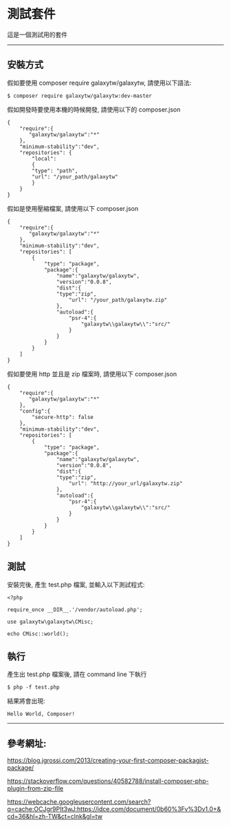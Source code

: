 # 測試套件

這是一個測試用的套件

---

## 安裝方式

假如要使用 composer require galaxytw/galaxytw, 請使用以下語法:
```
$ composer require galaxytw/galaxytw:dev-master
```
假如開發時要使用本機的時候開發, 請使用以下的 composer.json
```
{
    "require":{
       "galaxytw/galaxytw":"*"  
    },
    "minimum-stability":"dev",
    "repositories": {
        "local":
        {
        "type": "path",
        "url": "/your_path/galaxytw"
        }
    }
}
```
假如是使用壓縮檔案,  請使用以下 composer.json
```
{
    "require":{
       "galaxytw/galaxytw":"*"   
    },
    "minimum-stability":"dev",
    "repositories": [
        {
            "type": "package",
            "package":{
                "name":"galaxytw/galaxytw",
                "version":"0.0.8",
                "dist":{
                "type":"zip",
                    "url": "/your_path/galaxytw.zip"
                },
                "autoload":{
                    "psr-4":{
                        "galaxytw\\galaxytw\\":"src/"
                    }
                }
            }
        }
    ]
}
```
假如要使用 http 並且是 zip 檔案時,  請使用以下 composer.json
```
{
    "require":{
       "galaxytw/galaxytw":"*"   
    },
    "config":{
        "secure-http": false
    },
    "minimum-stability":"dev",
    "repositories": [
        {
            "type": "package",
            "package":{
                "name":"galaxytw/galaxytw",
                "version":"0.0.8",
                "dist":{
                "type":"zip",
                    "url": "http://your_url/galaxytw.zip"
                },
                "autoload":{
                    "psr-4":{
                        "galaxytw\\galaxytw\\":"src/"
                    }
                }
            }
        }
    ]
}

```

## 測試

安裝完後, 產生 test.php 檔案, 並輸入以下測試程式:
```
<?php

require_once __DIR__.'/vendor/autoload.php';

use galaxytw\galaxytw\CMisc;

echo CMisc::world();
```

## 執行

產生出 test.php 檔案後, 請在 command line 下執行
```
$ php -f test.php
```
結果將會出現:
```
Hello World, Composer!
```

---

## 參考網址:

https://blog.jgrossi.com/2013/creating-your-first-composer-packagist-package/

https://stackoverflow.com/questions/40582788/install-composer-php-plugin-from-zip-file

https://webcache.googleusercontent.com/search?q=cache:OCJgr9PIt3wJ:https://idce.com/document/0b60%3Fv%3Dv1.0+&cd=36&hl=zh-TW&ct=clnk&gl=tw
